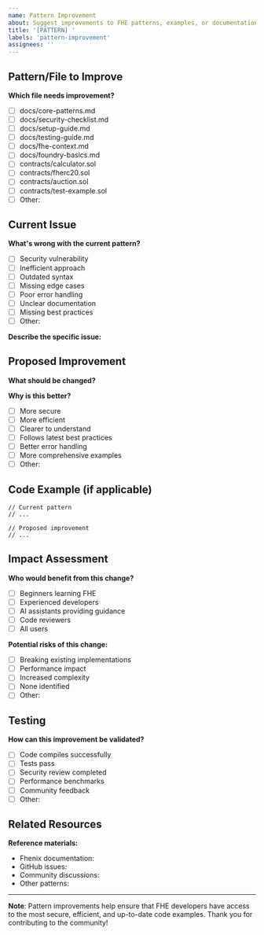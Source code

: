 ```yaml
---
name: Pattern Improvement
about: Suggest improvements to FHE patterns, examples, or documentation
title: '[PATTERN] '
labels: 'pattern-improvement'
assignees: ''
---
```


## Pattern/File to Improve

**Which file needs improvement?**
- [ ] docs/core-patterns.md
- [ ] docs/security-checklist.md
- [ ] docs/setup-guide.md
- [ ] docs/testing-guide.md
- [ ] docs/fhe-context.md
- [ ] docs/foundry-basics.md
- [ ] contracts/calculator.sol
- [ ] contracts/fherc20.sol
- [ ] contracts/auction.sol
- [ ] contracts/test-example.sol
- [ ] Other: 

## Current Issue

**What's wrong with the current pattern?**
- [ ] Security vulnerability
- [ ] Inefficient approach
- [ ] Outdated syntax
- [ ] Missing edge cases
- [ ] Poor error handling
- [ ] Unclear documentation
- [ ] Missing best practices
- [ ] Other: 

**Describe the specific issue:**

## Proposed Improvement

**What should be changed?**

**Why is this better?**
- [ ] More secure
- [ ] More efficient
- [ ] Clearer to understand
- [ ] Follows latest best practices
- [ ] Better error handling
- [ ] More comprehensive examples
- [ ] Other: 

## Code Example (if applicable)

```solidity
// Current pattern
// ...

// Proposed improvement
// ...
```

## Impact Assessment

**Who would benefit from this change?**
- [ ] Beginners learning FHE
- [ ] Experienced developers
- [ ] AI assistants providing guidance
- [ ] Code reviewers
- [ ] All users

**Potential risks of this change:**
- [ ] Breaking existing implementations
- [ ] Performance impact
- [ ] Increased complexity
- [ ] None identified
- [ ] Other: 

## Testing

**How can this improvement be validated?**
- [ ] Code compiles successfully
- [ ] Tests pass
- [ ] Security review completed
- [ ] Performance benchmarks
- [ ] Community feedback
- [ ] Other: 

## Related Resources

**Reference materials:**
- Fhenix documentation: 
- GitHub issues: 
- Community discussions: 
- Other patterns: 

---

**Note**: Pattern improvements help ensure that FHE developers have access to the most secure, efficient, and up-to-date code examples. Thank you for contributing to the community!
